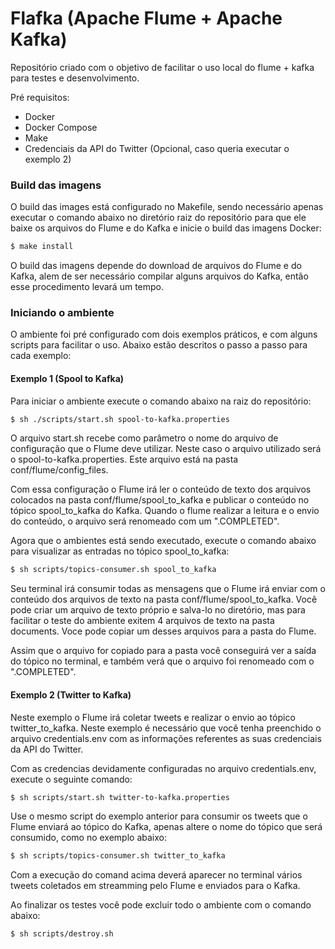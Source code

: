 # Flafka (Apache Flume + Apache Kafka)

Repositório criado com o objetivo de facilitar o uso local do flume + kafka para testes e desenvolvimento.

Pré requisitos:
  - Docker
  - Docker Compose
  - Make
  - Credenciais da API do Twitter (Opcional, caso queria executar o exemplo 2)

### Build das imagens

O build das images está configurado no Makefile, sendo necessário apenas executar o comando abaixo no diretório raiz do repositório para que ele baixe os arquivos do Flume e do Kafka e inicie o build das imagens Docker:

```sh
$ make install
```
O build das imagens depende do download de arquivos do Flume e do Kafka, alem de ser necessário compilar alguns arquivos do Kafka, então esse procedimento levará um tempo.

### Iniciando o ambiente

O ambiente foi pré configurado com dois exemplos práticos, e com alguns scripts para facilitar o uso. Abaixo estão descritos o passo a passo para cada exemplo:

#### Exemplo 1 (Spool to Kafka)

Para iniciar o ambiente execute o comando abaixo na raiz do repositório:
```sh
$ sh ./scripts/start.sh spool-to-kafka.properties
```
O arquivo start.sh recebe como parâmetro o nome do arquivo de configuração que o Flume deve utilizar. Neste caso o arquivo utilizado será o spool-to-kafka.properties. Este arquivo está na pasta conf/flume/config_files.

Com essa configuração o Flume irá ler o conteúdo de texto dos arquivos colocados na pasta conf/flume/spool_to_kafka e publicar o conteúdo no tópico spool_to_kafka do Kafka. Quando o flume realizar a leitura e o envio do conteúdo, o arquivo será renomeado com um ".COMPLETED".

Agora que o ambientes está sendo executado, execute o comando abaixo para visualizar as entradas no tópico spool_to_kafka:
```sh
$ sh scripts/topics-consumer.sh spool_to_kafka
```
Seu terminal irá consumir todas as mensagens que o Flume irá enviar com o conteúdo dos arquivos de texto na pasta conf/flume/spool_to_kafka. Você pode criar um arquivo de texto próprio e salva-lo no diretório, mas para facilitar o teste do ambiente exitem 4 arquivos de texto na pasta documents. Voce pode copiar um desses arquivos para a pasta do Flume.

Assim que o arquivo for copiado para a pasta você conseguirá ver a saída do tópico no terminal, e também verá que o arquivo foi renomeado com o ".COMPLETED".

#### Exemplo 2 (Twitter to Kafka)

Neste exemplo o Flume irá coletar tweets e realizar o envio ao tópico twitter_to_kafka. Neste exemplo é necessário que você tenha preenchido o arquivo credentials.env com as informações referentes as suas credenciais da API do Twitter.

Com as credencias devidamente configuradas no arquivo credentials.env, execute o seguinte comando:
```sh
$ sh scripts/start.sh twitter-to-kafka.properties
```
Use o mesmo script do exemplo anterior para consumir os tweets que o Flume enviará ao tópico do Kafka, apenas altere o nome do tópico que será consumido, como no exemplo abaixo:
```sh
$ sh scripts/topics-consumer.sh twitter_to_kafka
```
Com a execução do comand acima deverá aparecer no terminal vários tweets coletados em streamming pelo Flume e enviados para o Kafka.

Ao finalizar os testes você pode excluir todo o ambiente com o comando abaixo:
```sh
$ sh scripts/destroy.sh
```
